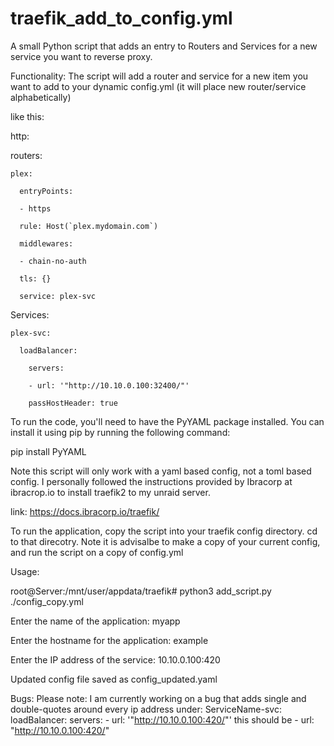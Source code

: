 # traefik_add_to_config.yml
A small Python script that adds an entry to Routers and Services for a new service you want to reverse proxy.

Functionality:
The script will add a router and service for a new item you want to add to your dynamic config.yml (it will place new router/service alphabetically)

like this:

http:

  routers:
  
    plex:
    
      entryPoints:
      
      - https
      
      rule: Host(`plex.mydomain.com`)
      
      middlewares:
      
      - chain-no-auth
      
      tls: {}
      
      service: plex-svc
      
  Services: 
  
    plex-svc:
    
      loadBalancer:
      
        servers:
        
        - url: '"http://10.10.0.100:32400/"'
        
        passHostHeader: true
        
To run the code, you'll need to have the PyYAML package installed. You can install it using pip by running the following command:

pip install PyYAML

Note this script will only work with a yaml based config, not a toml based config.  I personally followed the instructions provided by Ibracorp at ibracrop.io to install traefik2 to my unraid server. 

link: https://docs.ibracorp.io/traefik/

To run the application, copy the script into your traefik config directory.  cd to that direcotry.  Note it is advisalbe to make a copy of your current config, and run the script on a copy of config.yml

Usage:

root@Server:/mnt/user/appdata/traefik# python3 add_script.py ./config_copy.yml

Enter the name of the application: myapp

Enter the hostname for the application: example

Enter the IP address of the service: 10.10.0.100:420

Updated config file saved as config_updated.yaml

Bugs:
Please note: I am currently working on a bug that adds single and double-quotes around every ip address under:
    ServiceName-svc:
      loadBalancer:
        servers:
        - url: '"http://10.10.0.100:420/"'  this should be - url: "http://10.10.0.100:420/"
